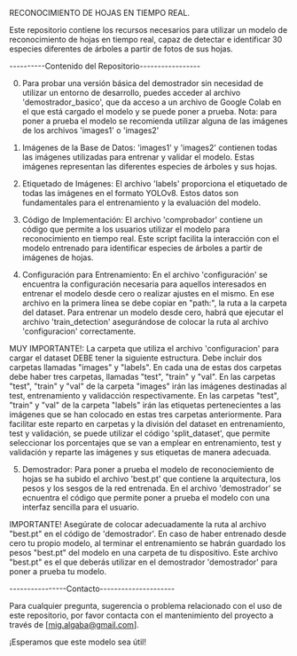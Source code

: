 RECONOCIMIENTO DE HOJAS EN TIEMPO REAL.

Este repositorio contiene los recursos necesarios para utilizar un modelo de reconocimiento de hojas en tiempo real, capaz de detectar e identificar 30 especies diferentes de árboles a partir de fotos de sus hojas.

----------Contenido del Repositorio-----------------


0.  Para probar una versión básica del demostrador sin necesidad de utilizar un entorno de desarrollo, puedes acceder al archivo 'demostrador_basico', que da acceso a un archivo de Google Colab en el que está cargado el modelo y se puede poner a prueba. Nota: para poner a prueba el modelo se recomienda utilizar alguna de las imágenes de los archivos 'images1' o 'images2'

1.  Imágenes de la Base de Datos:
'images1' y 'images2' contienen todas las imágenes utilizadas para entrenar y validar el modelo. Estas imágenes representan las diferentes especies de árboles y sus hojas.

2.  Etiquetado de Imágenes:
El archivo 'labels' proporciona el etiquetado de todas las imágenes en el formato YOLOv8. Estos datos son fundamentales para el entrenamiento y la evaluación del modelo.

3.  Código de Implementación:
El archivo 'comprobador' contiene un código que permite a los usuarios utilizar el modelo para reconocimiento en tiempo real. Este script facilita la interacción con el modelo entrenado para identificar especies de árboles a partir de imágenes de hojas.

4.  Configuración para Entrenamiento:
En el archivo 'configuración' se encuentra la configuración necesaria para aquellos interesados en entrenar el modelo desde cero o realizar ajustes en el mismo. En ese archivo en la primera línea se debe copiar en "path:", la ruta a la carpeta del dataset. Para entrenar un modelo desde cero, habrá que ejecutar el archivo 'train_detection' asegurándose de colocar la ruta al archivo 'configuracion' correctamente.

MUY IMPORTANTE!: La carpeta que utiliza el archivo 'configuracion' para cargar el dataset DEBE tener la siguiente estructura. Debe incluir dos carpetas llamadas "images" y "labels". En cada una de estas dos carpetas debe haber tres carpetas, llamadas "test", "train" y "val". En las carpetas "test", "train" y "val" de la carpeta "images" irán las imágenes destinadas al test, entrenamiento y validacción respectivamente. En las carpetas "test", "train" y "val" de la carpeta "labels" irán las etiquetas pertenecientes a las imágenes que se han colocado en estas tres carpetas anteriormente. Para facilitar este reparto en carpetas y la división del dataset en entrenamiento, test y validación, se puede utilizar el código 'split_dataset', que permite seleccionar los porcentajes que se van a emplear en entrenamiento, test y validación y reparte las imágenes y sus etiquetas de manera adecuada.

5.  Demostrador:
Para poner a prueba el modelo de reconociemiento de hojas se ha subido el archivo 'best.pt' que contiene la arquitectura, los pesos y los sesgos de la red entrenada. En el archivo 'demostrador' se ecnuentra el código que permite poner a prueba el modelo con una interfaz sencilla para el usuario. 

IMPORTANTE! Asegúrate de colocar adecuadamente la ruta al archivo "best.pt" en el código de 'demostrador'.
En caso de haber entrenado desde cero tu propio modelo, al terminar el entrenamiento se habrán guardado los pesos "best.pt" del modelo en una carpeta de tu dispositivo. Este archivo "best.pt" es el que deberás utilizar en el demostrador 'demostrador' para poner a prueba tu modelo.


----------------Contacto---------------------

Para cualquier pregunta, sugerencia o problema relacionado con el uso de este repositorio, por favor contacta con el mantenimiento del proyecto a través de [mig.algaba@gmail.com].

¡Esperamos que este modelo sea útil!
